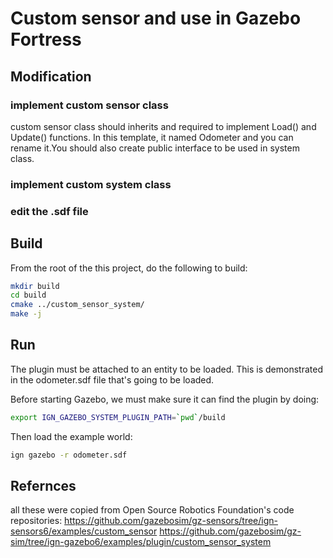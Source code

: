 # Custom sensor and use in Gazebo Fortress

## Modification
### implement custom sensor class
custom sensor class should inherits and required to implement Load() and  Update() functions. In this template, it named Odometer and you can rename it.You should also create public interface to be used in system class.

### implement custom system  class

### edit the .sdf file

## Build
From the root of the this project, do the following to build:
```bash
mkdir build
cd build
cmake ../custom_sensor_system/
make -j
```

## Run
The plugin must be attached to an entity to be loaded. This is demonstrated in the odometer.sdf file that's going to be loaded.

Before starting Gazebo, we must make sure it can find the plugin by doing:
```bash
export IGN_GAZEBO_SYSTEM_PLUGIN_PATH=`pwd`/build
```
Then load the example world:
```bash
ign gazebo -r odometer.sdf
```

## Refernces
all these were copied from Open Source Robotics Foundation's code repositories:
https://github.com/gazebosim/gz-sensors/tree/ign-sensors6/examples/custom_sensor
https://github.com/gazebosim/gz-sim/tree/ign-gazebo6/examples/plugin/custom_sensor_system